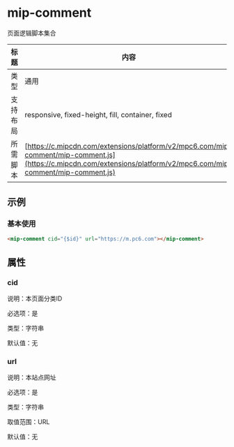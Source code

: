 # mip-comment

页面逻辑脚本集合

标题|内容
----|----
类型|通用
支持布局|responsive, fixed-height, fill, container, fixed
所需脚本| [https://c.mipcdn.com/extensions/platform/v2/mpc6.com/mip-comment/mip-comment.js](https://c.mipcdn.com/extensions/platform/v2/mpc6.com/mip-comment/mip-comment.js)

## 示例

### 基本使用

```html
<mip-comment cid="{$id}" url="https://m.pc6.com"></mip-comment>
```

## 属性

### cid

说明：本页面分类ID

必选项：是

类型：字符串

默认值：无

### url

说明：本站点网址

必选项：是

类型：字符串

取值范围：URL

默认值：无
